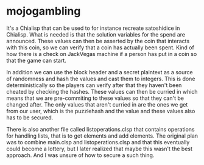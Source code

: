 # mojogambling

It's a Chialisp that can be used to for instance recreate satoshidice in Chialisp. What is needed is that the solution variables for the spend are announced.
These values can then be asserted by the coin that interacts with this coin, so we can verify that a coin has actually been spent. Kind of how there is a check on JackVegas machine if a person has put in a coin so that the game can start.

In addition we can use the block header and a secret plaintext as a source of randomness and hash the values and cast them to integers. This is done deterministically so the players can verify after that they haven't been cheated by checking the hashes. These values can then be curried in which means that we are pre-commiting to these values so that they can't be changed after. The only values that aren't curried in are the ones we get from our user, which is the puzzlehash and the value and these values also has to be secured.

There is also another file called listoperations.clsp that contains operations for handling lists, that is to get elements and add elements. The original plan was to combine main.clsp and listoperations.clsp and that this eventually could become a lottery, but I later realized that maybe this wasn't the best approach. And I was unsure of how to secure a such thing.

